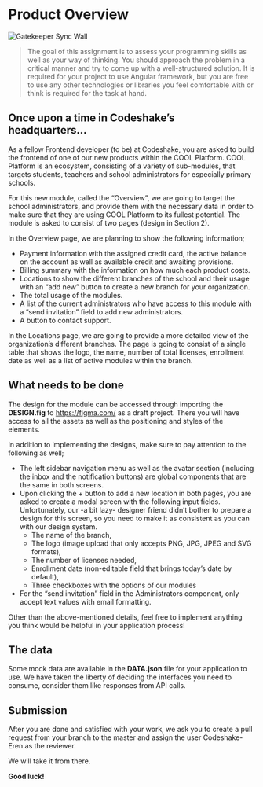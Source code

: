# Product Overview

![Gatekeeper Sync Wall](https://lh3.googleusercontent.com/pw/AM-JKLVaBzMiQrPfizSwR7JnDHrTw4Xd7dosgLRvgNrkltMbRIb4d5yOVDfdxY9uNbhAsZn2hzUm2IMbBNHFCwvSa8gkbLYNeF3URV9_u4EykVcv8jPQH6PpkQdnSGn_9eFhyaMCLOokS5N16M0dN5d2rJr_=w1585-h711-no?authuser=0)

>The goal of this assignment is to assess your programming skills as well as your way of thinking. You should approach the problem in a critical manner and try to come up with a well-structured solution. It is required for your project to use Angular framework, but you are free to use any other technologies or libraries you feel comfortable with or think is required for the task at hand.

## Once upon a time in Codeshake’s headquarters...

As a fellow Frontend developer (to be) at Codeshake, you are asked to build the frontend of one of our new products within the COOL Platform. COOL Platform is an ecosystem, consisting of a variety of sub-modules, that targets students, teachers and school administrators for especially primary schools.

For this new module, called the “Overview”, we are going to target the school administrators, and provide them with the necessary data in order to make sure that they are using COOL Platform to its fullest potential. The module is asked to consist of two pages (design in Section 2).

In the Overview page, we are planning to show the following information;

- Payment information with the assigned credit card, the active balance on the account as well as available credit and awaiting provisions.
- Billing summary with the information on how much each product costs.
- Locations to show the different branches of the school and their usage with an “add new” button to create a new branch for your organization.
- The total usage of the modules.
- A list of the current administrators who have access to this module with a “send invitation” field to add new administrators.
- A button to contact support.

In the Locations page, we are going to provide a more detailed view of the organization’s different branches. The page is going to consist of a single table that shows the logo, the name, number of total licenses, enrollment date as well as a list of active modules within the branch.

## What needs to be done

The design for the module can be accessed through importing the **DESIGN.fig** to https://figma.com/ as a draft project. There you will have access to all the assets as well as the positioning and styles of the elements.

In addition to implementing the designs, make sure to pay attention to the following as well;

- The left sidebar navigation menu as well as the avatar section (including the inbox and the notification buttons) are global components that are the same in both screens.
- Upon clicking the + button to add a new location in both pages, you are asked to create a modal screen with the following input fields. Unfortunately, our -a bit lazy- designer friend didn’t bother to prepare a design for this screen, so you need to make it as consistent as you can with our design system.
  - The name of the branch,
  - The logo (image upload that only accepts PNG, JPG, JPEG and SVG formats),
  - The number of licenses needed,
  - Enrollment date (non-editable field that brings today’s date by default),
  - Three checkboxes with the options of our modules
- For the “send invitation” field in the Administrators component, only accept text values with email formatting.

Other than the above-mentioned details, feel free to implement anything you think would be helpful in your application process!

## The data

Some mock data are available in the **DATA.json** file for your application to use. We have taken the liberty of deciding the interfaces you need to consume, consider them like responses from API calls.

## Submission

After you are done and satisfied with your work, we ask you to create a pull request from your branch to the master and assign the user Codeshake-Eren as the reviewer.

We will take it from there.

**Good luck!**
